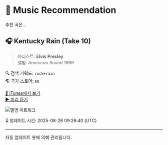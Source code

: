 
# 🎵 Music Recommendation

추천 곡은...

## 🎧 Kentucky Rain (Take 10)  
> 아티스트: **Elvis Presley**  
> 앨범: _American Sound 1969_  

🔍 검색 키워드: `rock+rain`  
🌎 국가 스토어: `KR`

[🔗 iTunes에서 보기](https://music.apple.com/kr/album/kentucky-rain-take-10/1469094715?i=1469095603&uo=4)  
[▶️ 미리 듣기](https://audio-ssl.itunes.apple.com/itunes-assets/AudioPreview115/v4/73/aa/d4/73aad44f-1520-f5c3-ce84-bccc116a09f5/mzaf_11668023098192727089.plus.aac.p.m4a)

![앨범 아트워크](https://is1-ssl.mzstatic.com/image/thumb/Music124/v4/6a/09/8b/6a098b2f-1dfa-cf97-6057-0101b5cadfa6/886447805787.jpg/100x100bb.jpg)

⏳ 업데이트 시간: 2025-08-26 09:26:40 (UTC)

---
자동 업데이트 봇에 의해 관리됩니다.
